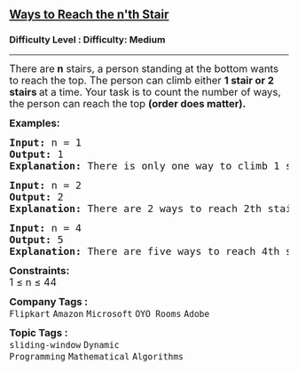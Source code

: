 <h2><a href="https://www.geeksforgeeks.org/problems/count-ways-to-reach-the-nth-stair-1587115620/1?page=1&category=Mathematical&difficulty=Easy,Medium&sortBy=submissions">Ways to Reach the n'th Stair</a></h2><h3>Difficulty Level : Difficulty: Medium</h3><hr><div class="problems_problem_content__Xm_eO"><p><span style="font-size: 18px;">There are<strong> n</strong> stairs, a person standing at the bottom wants to reach the top. The person can climb either <strong>1 stair or 2 stairs </strong>at a time. Your task is to count the number of ways, the person can reach the top <strong>(order does matter).</strong></span></p>
<p><span style="font-size: 18px;"><strong>Examples:</strong></span></p>
<pre><span style="font-size: 18px;"><strong>Input: </strong>n = 1
<strong>Output: </strong>1
<strong>Explanation: </strong>There is only one way to climb 1 stair. </span></pre>
<pre><span style="font-size: 18px;"><strong>Input: </strong>n = 2
<strong>Output: </strong>2
<strong>Explanation: </strong>There are 2 ways to reach 2th stair: {1, 1} and {2}.  </span></pre>
<pre><span style="font-size: 18px;"><strong>Input: </strong>n = 4
<strong>Output: </strong>5<strong>
Explanation: </strong></span><span style="font-size: 18px;">There are five ways to reach 4th stair: {1, 1, 1, 1}, {1, 1, 2}, {2, 1, 1}, {1, 2, 1} and {2, 2}.</span>
</pre>
<p><span style="font-size: 18px;"><strong>Constraints:</strong><br>1 ≤ n ≤ 44</span></p></div><p><span style=font-size:18px><strong>Company Tags : </strong><br><code>Flipkart</code>&nbsp;<code>Amazon</code>&nbsp;<code>Microsoft</code>&nbsp;<code>OYO Rooms</code>&nbsp;<code>Adobe</code>&nbsp;<br><p><span style=font-size:18px><strong>Topic Tags : </strong><br><code>sliding-window</code>&nbsp;<code>Dynamic Programming</code>&nbsp;<code>Mathematical</code>&nbsp;<code>Algorithms</code>&nbsp;
